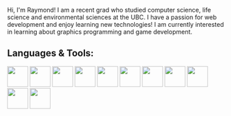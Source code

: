 Hi, I'm Raymond! I am a recent grad who studied computer science, life science and environmental sciences at the UBC. I have a passion for web development and enjoy learning new technologies! I am currently interested in learning about graphics programming and game development.

## Languages & Tools:
<div style="display: inline-block">
    <img width=48px src="https://cdn.jsdelivr.net/gh/devicons/devicon/icons/css3/css3-original.svg" />
    <img width=48px src="https://cdn.jsdelivr.net/gh/devicons/devicon/icons/html5/html5-original.svg" />
    <img width=48px src="https://cdn.jsdelivr.net/gh/devicons/devicon/icons/javascript/javascript-original.svg" />
    <img width=48px src="https://cdn.jsdelivr.net/gh/devicons/devicon/icons/nodejs/nodejs-original.svg" />
    <img width=48px src="https://cdn.jsdelivr.net/gh/devicons/devicon/icons/react/react-original.svg" />
    <img width=48px src="https://cdn.jsdelivr.net/gh/devicons/devicon/icons/java/java-original.svg" />
    <img width=48px src="https://cdn.jsdelivr.net/gh/devicons/devicon/icons/vscode/vscode-original.svg" />
    <img width=48px src="https://cdn.jsdelivr.net/gh/devicons/devicon/icons/postgresql/postgresql-original.svg" />
    <img width=48px src="https://cdn.jsdelivr.net/gh/devicons/devicon/icons/unity/unity-original.svg" />
    <img width=48px src="https://cdn.jsdelivr.net/gh/devicons/devicon/icons/git/git-original.svg" />
    <img width=48px src="https://cdn.jsdelivr.net/gh/devicons/devicon/icons/github/github-original.svg" />
</div>
          
          
          
